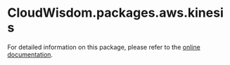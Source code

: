 # CloudWisdom.packages.aws.kinesis

For detailed information on this package, please refer to the [online documentation](https://docs.virtana.com/en/aws.html).
